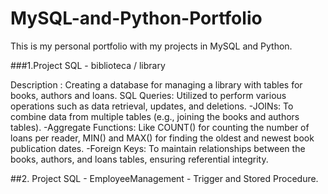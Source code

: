 # MySQL-and-Python-Portfolio
This is my personal portfolio with my projects in MySQL and Python.

###1.Project SQL - biblioteca / library

Description : Creating a database for managing a library with tables for books, authors and loans.
  SQL Queries: Utilized to perform various operations such as data retrieval, updates, and deletions.
-JOINs: To combine data from multiple tables (e.g., joining the books and authors tables).
-Aggregate Functions: Like COUNT() for counting the number of loans per reader, MIN() and MAX() for finding the oldest and newest book publication dates.
-Foreign Keys: To maintain relationships between the books, authors, and loans tables, ensuring referential integrity.

##2. Project SQL - EmployeeManagement - Trigger and Stored Procedure.
